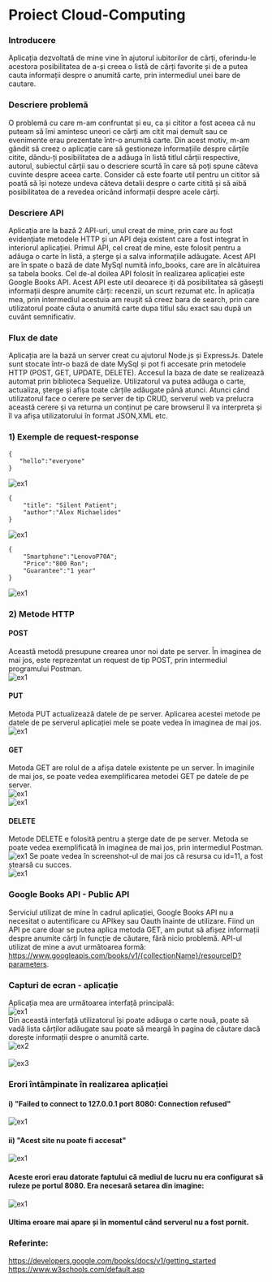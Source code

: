  # Proiect Cloud-Computing
                                    
 ### Introducere

Aplicația dezvoltată de mine vine în ajutorul iubitorilor de cărți, oferindu-le acestora posibilitatea de a-și creea o listă de cărți favorite și de a putea cauta informații despre o anumită carte, prin intermediul unei bare de cautare.

 ### Descriere problemă
 O problemă cu care m-am confruntat și eu, ca și cititor a fost aceea că nu puteam să îmi amintesc uneori ce cărți am citit mai demult sau ce evenimente erau prezentate într-o anumită carte.
 Din acest motiv, m-am gândit să creez o aplicație care să gestioneze informațiile despre cărțile citite, dându-ți posibilitatea de a adăuga în listă titlul cărții respective, autorul, subiectul cărții sau o descriere scurtă în care să poți spune câteva cuvinte despre aceea carte. 
 Consider că este foarte util pentru un cititor să poată să își noteze undeva câteva detalii despre o carte citită și să aibă posibilitatea de a revedea oricând informații despre acele cărți. 
 ### Descriere API
 Aplicația are la bază 2 API-uri, unul creat de mine, prin care au fost evidențiate metodele HTTP și un API deja existent care a fost integrat în interiorul aplicației.
 Primul API, cel creat de mine, este folosit pentru a adăuga o carte în listă, a șterge și a salva informațiile adăugate.
 Acest API are în spate o bază de date MySql numită info_books, care are în alcătuirea sa tabela books.
 Cel de-al doilea API folosit în realizarea aplicației este Google Books API. Acest API este util deoarece iți dă posibilitatea să găsești informații despre anumite cărți: recenzii, un scurt rezumat etc. În aplicația mea, prin intermediul acestuia am reușit să creez bara de search, prin care utilizatorul poate căuta o anumită carte dupa titlul său exact sau după un cuvânt semnificativ.
 
 ### Flux de date
 Aplicația are la bază un server creat cu ajutorul Node.js și ExpressJs. Datele sunt stocate într-o bază de date MySql și pot fi accesate prin metodele HTTP (POST, GET, UPDATE, DELETE). Accesul la baza de date se realizează automat prin biblioteca Sequelize.
Utilizatorul va putea adăuga o carte, actualiza, șterge și afișa toate cărțile adăugate până atunci.
Atunci când utilizatorul face o cerere pe server de tip CRUD, serverul web va prelucra această cerere și va returna un conținut pe care browserul îl va interpreta și îl va afișa utilizatorului în format JSON,XML etc.
 ### 1) Exemple de request-response
 ```
 { 
    "hello":"everyone"
 }
 ```
 
  ![ex1](example1.PNG) 
   
 ```
 {
     "title": "Silent Patient";
     "author":"Alex Michaelides"
 }
 ```
 ![ex1](example2.PNG)
 ```
 {
     "Smartphone":"LenovoP70A";
     "Price":"800 Ron";
     "Guarantee":"1 year"
 }
 
 ```
 ![ex1](example3.PNG)  
 ### 2) Metode HTTP
  #### POST 
  Această metodă presupune crearea unor noi date pe server. În imaginea de mai jos, este reprezentat un request de tip POST, prin intermediul programului Postman.  
  ![ex1](postmethod.PNG)  
  #### PUT
  Metoda PUT actualizează datele de pe server. Aplicarea acestei metode pe datele de pe serverul aplicației mele se poate vedea în imaginea de mai jos.  
  ![ex1](putmethods.PNG)  
  #### GET
  Metoda GET are rolul de a afișa datele existente pe un server. În imaginile de mai jos, se poate vedea exemplificarea metodei GET pe datele de pe server.  
  ![ex1](getmethod.PNG)    
  ![ex1](getmethod7.PNG)  
  #### DELETE
  Metode DELETE e folosită pentru a șterge date de pe server. Metoda se poate vedea exemplificată în imaginea de mai jos, prin intermediul Postman.  
   ![ex1](deletemethod.PNG) 
   Se poate vedea în screenshot-ul de mai jos că resursa cu id=11, a fost ștearsă cu succes.      
   ![ex1](allbooks.PNG)  
 ### Google Books API - Public API
 Serviciul utilizat de mine în cadrul aplicației, Google Books API nu a necesitat o autentificare cu APIkey sau Oauth înainte de utilizare. Fiind un API pe care doar se putea aplica metoda GET, am putut să afișez informații despre anumite cărți în funcție de căutare, fără nicio problemă. API-ul utilizat de mine a avut următoarea formă: https://www.googleapis.com/books/v1/{collectionName}/resourceID?parameters.  
 ### Capturi de ecran - aplicație
 Aplicația mea are următoarea interfață principală:  
 ![ex1](ecranprincipal.PNG)  
 Din această interfață utilizatorul își poate adăuga o carte nouă, poate să vadă lista cărților adăugate sau poate să meargă în pagina de căutare dacă dorește informații despre o anumită carte.  
 ![ex2](ecranlista.PNG) <br/><br/> 
 ![ex3](ecransearch.PNG)  
 
 ### Erori întâmpinate în realizarea aplicației
  #### i) "Failed to connect to 127.0.0.1 port 8080: Connection refused"  
   ![ex1](error1.PNG)   
  #### ii) "Acest site nu poate fi accesat"
   ![ex1](error1.1.PNG)  
 #### Aceste erori erau datorate faptului că mediul de lucru nu era configurat să ruleze pe portul 8080. Era necesară setarea din imagine:
  ![ex1](solve1.PNG) 
 #### Ultima eroare mai apare și în momentul când serverul nu a fost pornit.
   
  
  
 
 
 ### Referinte:
 https://developers.google.com/books/docs/v1/getting_started   
 https://www.w3schools.com/default.asp
